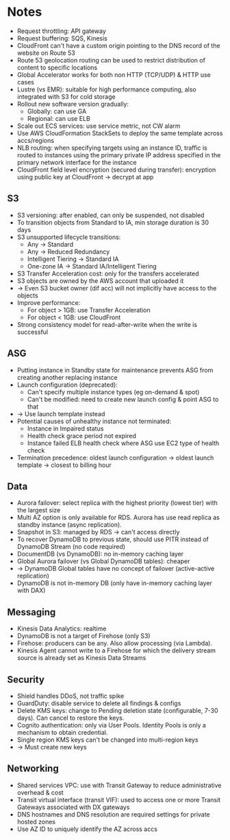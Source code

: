 # Notes
- Request throttling: API gateway
- Request buffering: SQS, Kinesis
- CloudFront can't have a custom origin pointing to the DNS record of the website on Route 53
- Route 53 geolocation routing can be used to restrict distribution of content to specific locations
- Global Accelerator works for both non HTTP (TCP/UDP) & HTTP use cases
- Lustre (vs EMR): suitable for high performance computing, also integrated with S3 for cold storage
- Rollout new software version gradually:
  - Globally: can use GA
  - Regional: can use ELB
- Scale out ECS services: use service metric, not CW alarm
- Use AWS CloudFormation StackSets to deploy the same template across accs/regions
- NLB routing: when specifying targets using an instance ID,
traffic is routed to instances using the primary private IP address specified in the primary network interface for the instance
- CloudFront field level encryption (secured during transfer): encryption using public key at CloudFront -> decrypt at app
## S3
- S3 versioning: after enabled, can only be suspended, not disabled
- To transition objects from Standard to IA, min storage duration is 30 days
- S3 unsupported lifecycle transitions:
  - Any -> Standard
  - Any -> Reduced Redundancy
  - Intelligent Tiering -> Standard IA
  - One-zone IA -> Standard IA/Intelligent Tiering
- S3 Transfer Acceleration cost: only for the transfers accelerated
- S3 objects are owned by the AWS account that uploaded it
- -> Even S3 bucket owner (dif acc) will not implicitly have access to the objects
- Improve performance:
  - For object > 1GB: use Transfer Acceleration
  - For object < 1GB: use CloudFront
- Strong consistency model for read-after-write when the write is successful
## ASG
- Putting instance in Standby state for maintenance prevents ASG from creating another replacing instance
- Launch configuration (deprecated):
  - Can't specify multiple instance types (eg on-demand & spot)
  - Can't be modified: need to create new launch config & point ASG to that
- -> Use launch template instead
- Potential causes of unhealthy instance not terminated:
  - Instance in Impaired status
  - Health check grace period not expired
  - Instance failed ELB health check where ASG use EC2 type of health check
- Termination precedence: oldest launch configuration -> oldest launch template -> closest to billing hour
## Data
- Aurora failover: select replica with the highest priority (lowest tier) with the largest size
- Multi AZ option is only available for RDS. Aurora has use read replica as standby instance (async replication).
- Snapshot in S3: managed by RDS -> can't access directly
- To recover DynamoDB to previous state, should use PITR instead of DynamoDB Stream (no code required)
- DocumentDB (vs DynamoDB): no in-memory caching layer
- Global Aurora failover (vs Global DynamoDB tables): cheaper
- -> DynamoDB Global tables have no concept of failover (active-active replication)
- DynamoDB is not in-memory DB (only have in-memory caching layer with DAX)
## Messaging
- Kinesis Data Analytics: realtime
- DynamoDB is not a target of Firehose (only S3)
- Firehose: producers can be any. Also allow processing (via Lambda).
- Kinesis Agent cannot write to a Firehose for which the delivery stream source is already set as Kinesis Data Streams
## Security
- Shield handles DDoS, not traffic spike
- GuardDuty: disable service to delete all findings & configs
- Delete KMS keys: change to Pending deletion state (configurable, 7-30 days). Can cancel to restore the keys.
- Cognito authentication: only via User Pools. Identity Pools is only a mechanism to obtain credential.
- Single region KMS keys can't be changed into multi-region keys
- -> Must create new keys
## Networking
- Shared services VPC: use with Transit Gateway to reduce administrative overhead & cost
- Transit virtual interface (transit VIF): used to access one or more Transit Gateways associated with DX gateways
- DNS hostnames and DNS resolution are required settings for private hosted zones
- Use AZ ID to uniquely identify the AZ across accs